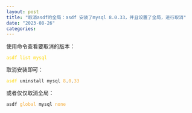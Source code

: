 ```yaml
---
layout: post
title: "取消asdf的全局：asdf 安装了mysql 8.0.33，并且设置了全局，进行取消"
date: "2023-08-26"
categories: 
---
```

<p>使用命令查看要取消的版本：</p>

<pre>
<code><span style="color:#ffd700">asdf list mysql</span></code></pre>

<p>取消安装即可：</p>

<pre>
<code><span style="color:#ffd700">asdf</span> uninstall mysql <span style="color:#f5ab35">8</span>.<span style="color:#f5ab35">0</span>.<span style="color:#f5ab35">33</span></code></pre>

<p>或者仅仅取消全局：</p>

<pre>
<code>asdf <span style="color:#f5ab35">global</span> mysql <span style="color:#f5ab35">none</span></code></pre>

